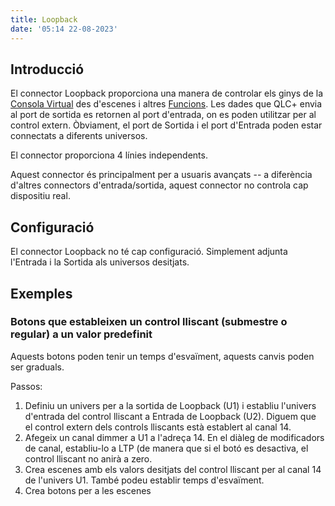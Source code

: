 ```yaml
---
title: Loopback
date: '05:14 22-08-2023'
---
```


Introducció
------------

El connector Loopback proporciona una manera de controlar els ginys de la [Consola Virtual](/virtual-console) des d'escenes i altres [Funcions](/basics/glossary-and-concepts#funcions). Les dades que QLC+ envia al port de sortida es retornen al port d'entrada, on es poden utilitzar per al control extern. Òbviament, el port de Sortida i el port d'Entrada poden estar connectats a diferents universos.

El connector proporciona 4 línies independents.

Aquest connector és principalment per a usuaris avançats -- a diferència d'altres connectors d'entrada/sortida, aquest connector no controla cap dispositiu real.

Configuració
-------------

El connector Loopback no té cap configuració. Simplement adjunta l'Entrada i la Sortida als universos desitjats.

Exemples
--------

### Botons que estableixen un control lliscant (submestre o regular) a un valor predefinit

Aquests botons poden tenir un temps d'esvaïment, aquests canvis poden ser graduals.

Passos:

1. Definiu un univers per a la sortida de Loopback (U1) i establiu l'univers d'entrada del control lliscant a Entrada de Loopback (U2). Diguem que el control extern dels controls lliscants està establert al canal 14.
2. Afegeix un canal dimmer a U1 a l'adreça 14. En el diàleg de modificadors de canal, establiu-lo a LTP (de manera que si el botó es desactiva, el control lliscant no anirà a zero.
3. Crea escenes amb els valors desitjats del control lliscant per al canal 14 de l'univers U1. També podeu establir temps d'esvaïment.
4. Crea botons per a les escenes
